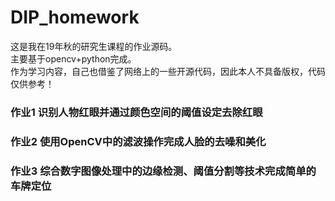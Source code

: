 # DIP_homework
 这是我在19年秋的研究生课程的作业源码。  
 主要基于opencv+python完成。  
 作为学习内容，自己也借鉴了网络上的一些开源代码，因此本人不具备版权，代码仅供参考！  
 
 ### 作业1 识别人物红眼并通过颜色空间的阈值设定去除红眼
 
 
 ### 作业2 使用OpenCV中的滤波操作完成人脸的去噪和美化
 
 
 ### 作业3 综合数字图像处理中的边缘检测、阈值分割等技术完成简单的车牌定位
